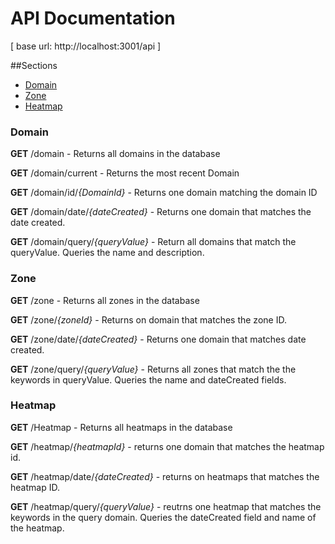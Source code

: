 # API Documentation

[ base url: http://localhost:3001/api ]

##Sections

- [Domain](#Domain)
- [Zone](#Zone)
- [Heatmap](#Heatmap)

### Domain

**GET** /domain - Returns all domains in the database

**GET** /domain/current - Returns the most recent Domain

**GET** /domain/id/*{DomainId}* - Returns one domain matching the domain ID

**GET** /domain/date/*{dateCreated}* - Returns one domain that matches the date created.

**GET** /domain/query/*{queryValue}* - Return all domains that match the queryValue. Queries the name and description.

### Zone

**GET** /zone - Returns all zones in the database

**GET** /zone/*{zoneId}* - Returns on domain that matches the zone ID.

**GET** /zone/date/*{dateCreated}* - Returns one domain that matches date created.

**GET** /zone/query/*{queryValue}* - Returns all zones that match the the keywords in queryValue. Queries the name and dateCreated fields.

### Heatmap

**GET** /Heatmap - Returns all heatmaps in the database

**GET** /heatmap/*{heatmapId}* - returns one domain that matches the heatmap id.

**GET** /heatmap/date/*{dateCreated}* - returns on heatmaps that matches the heatmap ID.

**GET** /heatmap/query/*{queryValue}* - reutrns one heatmap that matches the keywords in the query domain. Queries the dateCreated field and name of the heatmap.
